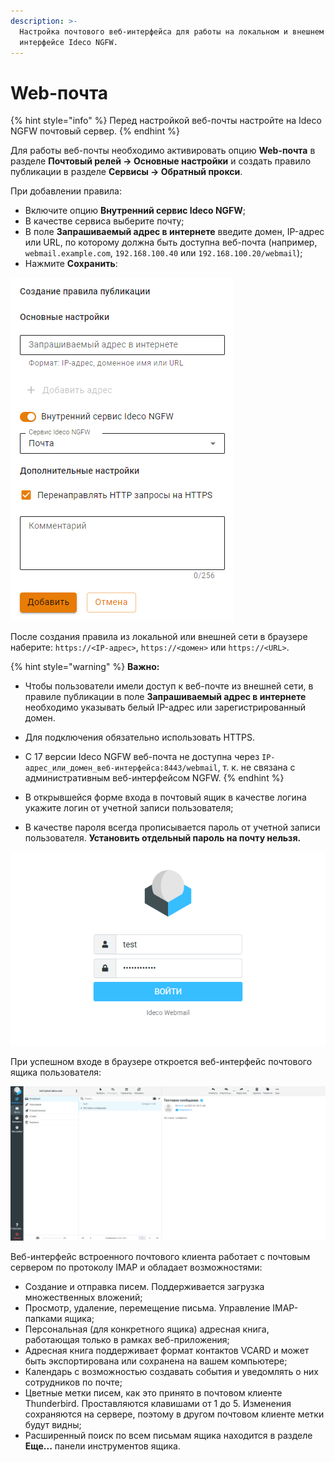 ```yaml
---
description: >-
  Настройка почтового веб-интерфейса для работы на локальном и внешнем
  интерфейсе Ideco NGFW.
---
```


# Web-почта

{% hint style="info" %}
Перед настройкой веб-почты настройте на Ideco NGFW почтовый сервер.
{% endhint %}

Для работы веб-почты необходимо активировать опцию **Web-почта** в разделе **Почтовый релей -> Основные настройки** и создать правило публикации в разделе **Сервисы -> Обратный прокси**.

При добавлении правила: 

* Включите опцию **Внутренний сервис Ideco NGFW**;
* В качестве сервиса выберите почту; 
* В поле **Запрашиваемый адрес в интернете** введите домен, IP-адрес или URL, по которому должна быть доступна веб-почта (например, `webmail.example.com`, `192.168.100.40` или `192.168.100.20/webmail`);
* Нажмите **Сохранить**:

![](/.gitbook/assets/reverse-proxy1.png)

После создания правила из локальной или внешней сети в браузере наберите: `https://<IP-адрес>`, `https://<домен>` или `https://<URL>`.

{% hint style="warning" %}
**Важно:**

* Чтобы пользователи имели доступ к веб-почте из внешней сети, в правиле публикации в поле **Запрашиваемый адрес в интернете** необходимо указывать белый IP-адрес или зарегистрированный домен.
* Для подключения обязательно использовать HTTPS.
* С 17 версии Ideco NGFW веб-почта не доступна через `IP-адрес_или_домен_веб-интерфейса:8443/webmail`, т. к. не связана с административным веб-интерфейсом NGFW.
{% endhint %}

* В открывшейся форме входа в почтовый ящик в качестве логина укажите логин от учетной записи пользователя;
* В качестве пароля всегда прописывается пароль от учетной записи пользователя. **Установить отдельный пароль на почту нельзя.**

![](/.gitbook/assets/web-mail2.png)

При успешном входе в браузере откроется веб-интерфейс почтового ящика пользователя:

![](/.gitbook/assets/web-mail3.png)

Веб-интерфейс встроенного почтового клиента работает с почтовым сервером по протоколу IMAP и обладает возможностями:

* Создание и отправка писем. Поддерживается загрузка множественных вложений;
* Просмотр, удаление, перемещение письма. Управление IMAP-папками ящика;
* Персональная (для конкретного ящика) адресная книга, работающая только в рамках веб-приложения;
* Адресная книга поддерживает формат контактов VCARD и может быть экспортирована или сохранена на вашем компьютере;
* Календарь с возможностью создавать события и уведомлять о них сотрудников по почте;
* Цветные метки писем, как это принято в почтовом клиенте Thunderbird. Проставляются клавишами от 1 до 5. Изменения сохраняются на сервере, поэтому в другом почтовом клиенте метки будут видны;
* Расширенный поиск по всем письмам ящика находится в разделе **Еще...** панели инструментов ящика.
